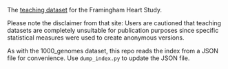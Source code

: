 The [teaching dataset](https://biolincc.nhlbi.nih.gov/teaching/) for the Framingham Heart Study.

Please note the disclaimer from that site: Users are cautioned that teaching datasets are completely unsuitable for publication purposes since specific statistical measures were used to create anonymous versions.

As with the 1000_genomes dataset, this repo reads the index from a JSON file for convenience. Use `dump_index.py` to update the JSON file.
